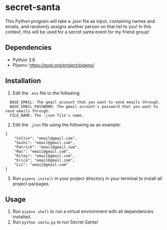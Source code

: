 # secret-santa

This Python program will take a .json file as input, containing names and emails, and randomly assigns another person on that list to you! In this context, this will be used for a secret santa event for my friend group!

## Dependencies
 - Python 3.8
 - Pipenv: https://pypi.org/project/pipenv/

## Installation
1. Edit the `.env` file to the following:
```
  BASE_EMAIL: The gmail account that you want to send emails through.
  BASE_EMAIL_PASSWORD: The gmail account's password that you want to send emails through.
  FILE_NAME: The .json file's name.
```
2. Edit the `.json` file using the following as an example:
```
{
	"Coltin": "email@gmail.com",
	"Sushi": "email@gmail.com",
	"Patrick": "email@gmail.com",
	"Mac": "email@gmail.com",
	"Riley": "email@gmail.com",
	"Erica": "email@gmail.com",
	"Liz": "email@gmail.com"
}
```

3. Run `pipenv install` in your project directory in your terminal to install all project packages.

## Usage
1. Run `pipenv shell` to run a virtual environment with all dependencies installed.
2. Run `python santa.py` to run Secret Santa!
